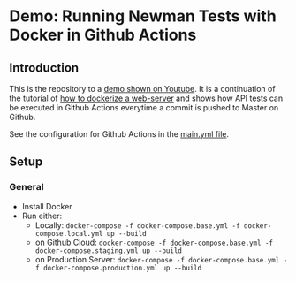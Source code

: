 # Demo: Running Newman Tests with Docker in Github Actions

## Introduction

This is the repository to a [demo shown on Youtube](https://youtu.be/xiB2oGi45Gs). It is a continuation of the tutorial of [how to dockerize a web-server](https://github.com/olapiv/docker-nginx-tutorial) and shows how API tests can be executed in Github Actions everytime a commit is pushed to Master on Github.

See the configuration for Github Actions in the [main.yml file](.github/workflows/main.yml).

## Setup

### General

* Install Docker
* Run either:
  * Locally: `docker-compose -f docker-compose.base.yml -f docker-compose.local.yml up --build`
  * on Github Cloud: `docker-compose -f docker-compose.base.yml -f docker-compose.staging.yml up --build`
  * on Production Server: `docker-compose -f docker-compose.base.yml -f docker-compose.production.yml up --build`
